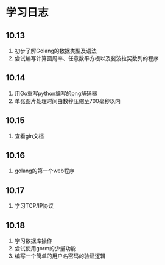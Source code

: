 # 学习日志
## 10.13
1. 初步了解Golang的数据类型及语法
2. 尝试编写计算圆周率、任意数平方根以及斐波拉契数列的程序
## 10.14
1. 用Go重写python编写的png解码器
2. 单张图片处理时间由数秒压缩至700毫秒以内
## 10.15
1. 查看gin文档
## 10.16
1. golang的第一个web程序
## 10.17
1. 学习TCP/IP协议
## 10.18
1. 学习数据库操作
2. 尝试使用gorm的少量功能
3. 编写一个简单的用户名密码的验证逻辑
